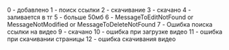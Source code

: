 0 - добавлено
1 - поиск ссылки
2 - скачивание
3 - скачано
4 - заливается в тг
5 - больше 50мб
6 - MessageToEditNotFound or MessageNotModified or MessageToDeleteNotFound
7 - Ошибка поиска ссылки на видео
9 - скачано
10 - ошибка при загрузке видео
11 - ошибка при скачивании страницы
12 - ошибка скачивания видео
